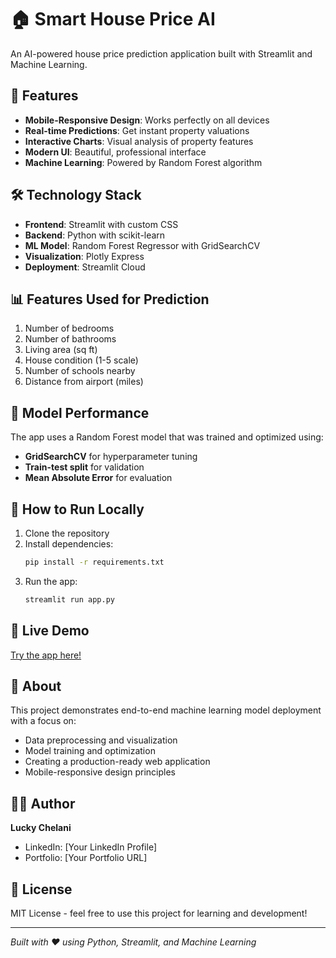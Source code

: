 # 🏠 Smart House Price AI

An AI-powered house price prediction application built with Streamlit and Machine Learning.

## 🚀 Features
- **Mobile-Responsive Design**: Works perfectly on all devices
- **Real-time Predictions**: Get instant property valuations
- **Interactive Charts**: Visual analysis of property features
- **Modern UI**: Beautiful, professional interface
- **Machine Learning**: Powered by Random Forest algorithm

## 🛠️ Technology Stack
- **Frontend**: Streamlit with custom CSS
- **Backend**: Python with scikit-learn
- **ML Model**: Random Forest Regressor with GridSearchCV
- **Visualization**: Plotly Express
- **Deployment**: Streamlit Cloud

## 📊 Features Used for Prediction
1. Number of bedrooms
2. Number of bathrooms
3. Living area (sq ft)
4. House condition (1-5 scale)
5. Number of schools nearby
6. Distance from airport (miles)

## 🎯 Model Performance
The app uses a Random Forest model that was trained and optimized using:
- **GridSearchCV** for hyperparameter tuning
- **Train-test split** for validation
- **Mean Absolute Error** for evaluation

## 🚀 How to Run Locally

1. Clone the repository
2. Install dependencies:
   ```bash
   pip install -r requirements.txt
   ```
3. Run the app:
   ```bash
   streamlit run app.py
   ```

## 📱 Live Demo
[Try the app here!](your-deployed-url-here)

## 📝 About
This project demonstrates end-to-end machine learning model deployment with a focus on:
- Data preprocessing and visualization
- Model training and optimization
- Creating a production-ready web application
- Mobile-responsive design principles

## 👨‍💻 Author
**Lucky Chelani**
- LinkedIn: [Your LinkedIn Profile]
- Portfolio: [Your Portfolio URL]

## 📄 License
MIT License - feel free to use this project for learning and development!

---
*Built with ❤️ using Python, Streamlit, and Machine Learning*
